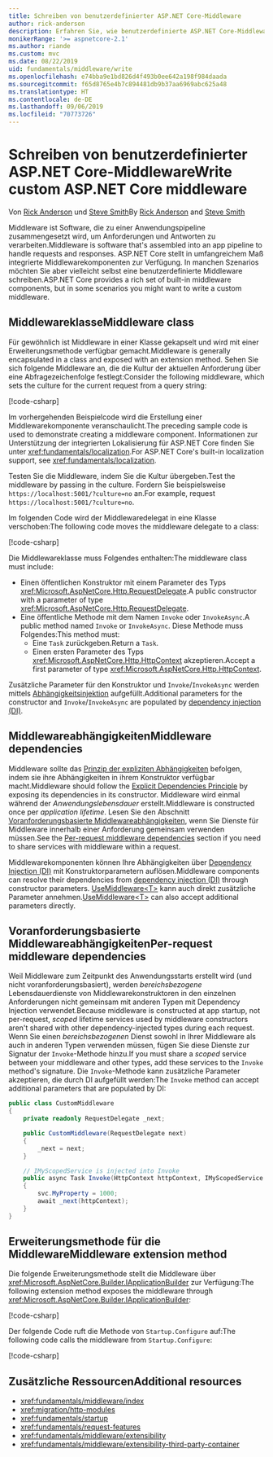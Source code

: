 ```yaml
---
title: Schreiben von benutzerdefinierter ASP.NET Core-Middleware
author: rick-anderson
description: Erfahren Sie, wie benutzerdefinierte ASP.NET Core-Middleware geschrieben wird.
monikerRange: '>= aspnetcore-2.1'
ms.author: riande
ms.custom: mvc
ms.date: 08/22/2019
uid: fundamentals/middleware/write
ms.openlocfilehash: e74bba9e1bd826d4f493b0ee642a198f984daada
ms.sourcegitcommit: f65d8765e4b7c894481db9b37aa6969abc625a48
ms.translationtype: HT
ms.contentlocale: de-DE
ms.lasthandoff: 09/06/2019
ms.locfileid: "70773726"
---
```

# <a name="write-custom-aspnet-core-middleware"></a><span data-ttu-id="4d07c-103">Schreiben von benutzerdefinierter ASP.NET Core-Middleware</span><span class="sxs-lookup"><span data-stu-id="4d07c-103">Write custom ASP.NET Core middleware</span></span>

<span data-ttu-id="4d07c-104">Von [Rick Anderson](https://twitter.com/RickAndMSFT) und [Steve Smith](https://ardalis.com/)</span><span class="sxs-lookup"><span data-stu-id="4d07c-104">By [Rick Anderson](https://twitter.com/RickAndMSFT) and [Steve Smith](https://ardalis.com/)</span></span>

<span data-ttu-id="4d07c-105">Middleware ist Software, die zu einer Anwendungspipeline zusammengesetzt wird, um Anforderungen und Antworten zu verarbeiten.</span><span class="sxs-lookup"><span data-stu-id="4d07c-105">Middleware is software that's assembled into an app pipeline to handle requests and responses.</span></span> <span data-ttu-id="4d07c-106">ASP.NET Core stellt in umfangreichem Maß integrierte Middlewarekomponenten zur Verfügung. In manchen Szenarios möchten Sie aber vielleicht selbst eine benutzerdefinierte Middleware schreiben.</span><span class="sxs-lookup"><span data-stu-id="4d07c-106">ASP.NET Core provides a rich set of built-in middleware components, but in some scenarios you might want to write a custom middleware.</span></span>

## <a name="middleware-class"></a><span data-ttu-id="4d07c-107">Middlewareklasse</span><span class="sxs-lookup"><span data-stu-id="4d07c-107">Middleware class</span></span>

<span data-ttu-id="4d07c-108">Für gewöhnlich ist Middleware in einer Klasse gekapselt und wird mit einer Erweiterungsmethode verfügbar gemacht.</span><span class="sxs-lookup"><span data-stu-id="4d07c-108">Middleware is generally encapsulated in a class and exposed with an extension method.</span></span> <span data-ttu-id="4d07c-109">Sehen Sie sich folgende Middleware an, die die Kultur der aktuellen Anforderung über eine Abfragezeichenfolge festlegt:</span><span class="sxs-lookup"><span data-stu-id="4d07c-109">Consider the following middleware, which sets the culture for the current request from a query string:</span></span>

[!code-csharp[](write/snapshot/StartupCulture.cs)]

<span data-ttu-id="4d07c-110">Im vorhergehenden Beispielcode wird die Erstellung einer Middlewarekomponente veranschaulicht.</span><span class="sxs-lookup"><span data-stu-id="4d07c-110">The preceding sample code is used to demonstrate creating a middleware component.</span></span> <span data-ttu-id="4d07c-111">Informationen zur Unterstützung der integrierten Lokalisierung für ASP.NET Core finden Sie unter <xref:fundamentals/localization>.</span><span class="sxs-lookup"><span data-stu-id="4d07c-111">For ASP.NET Core's built-in localization support, see <xref:fundamentals/localization>.</span></span>

<span data-ttu-id="4d07c-112">Testen Sie die Middleware, indem Sie die Kultur übergeben.</span><span class="sxs-lookup"><span data-stu-id="4d07c-112">Test the middleware by passing in the culture.</span></span> <span data-ttu-id="4d07c-113">Fordern Sie beispielsweise `https://localhost:5001/?culture=no` an.</span><span class="sxs-lookup"><span data-stu-id="4d07c-113">For example, request `https://localhost:5001/?culture=no`.</span></span>

<span data-ttu-id="4d07c-114">Im folgenden Code wird der Middlewaredelegat in eine Klasse verschoben:</span><span class="sxs-lookup"><span data-stu-id="4d07c-114">The following code moves the middleware delegate to a class:</span></span>

[!code-csharp[](write/snapshot/RequestCultureMiddleware.cs)]

<span data-ttu-id="4d07c-115">Die Middlewareklasse muss Folgendes enthalten:</span><span class="sxs-lookup"><span data-stu-id="4d07c-115">The middleware class must include:</span></span>

* <span data-ttu-id="4d07c-116">Einen öffentlichen Konstruktor mit einem Parameter des Typs <xref:Microsoft.AspNetCore.Http.RequestDelegate>.</span><span class="sxs-lookup"><span data-stu-id="4d07c-116">A public constructor with a parameter of type <xref:Microsoft.AspNetCore.Http.RequestDelegate>.</span></span>
* <span data-ttu-id="4d07c-117">Eine öffentliche Methode mit dem Namen `Invoke` oder `InvokeAsync`.</span><span class="sxs-lookup"><span data-stu-id="4d07c-117">A public method named `Invoke` or `InvokeAsync`.</span></span> <span data-ttu-id="4d07c-118">Diese Methode muss Folgendes:</span><span class="sxs-lookup"><span data-stu-id="4d07c-118">This method must:</span></span>
  * <span data-ttu-id="4d07c-119">Eine `Task` zurückgeben.</span><span class="sxs-lookup"><span data-stu-id="4d07c-119">Return a `Task`.</span></span>
  * <span data-ttu-id="4d07c-120">Einen ersten Parameter des Typs <xref:Microsoft.AspNetCore.Http.HttpContext> akzeptieren.</span><span class="sxs-lookup"><span data-stu-id="4d07c-120">Accept a first parameter of type <xref:Microsoft.AspNetCore.Http.HttpContext>.</span></span>
  
<span data-ttu-id="4d07c-121">Zusätzliche Parameter für den Konstruktor und `Invoke`/`InvokeAsync` werden mittels [Abhängigkeitsinjektion](xref:fundamentals/dependency-injection) aufgefüllt.</span><span class="sxs-lookup"><span data-stu-id="4d07c-121">Additional parameters for the constructor and `Invoke`/`InvokeAsync` are populated by [dependency injection (DI)](xref:fundamentals/dependency-injection).</span></span>

## <a name="middleware-dependencies"></a><span data-ttu-id="4d07c-122">Middlewareabhängigkeiten</span><span class="sxs-lookup"><span data-stu-id="4d07c-122">Middleware dependencies</span></span>

<span data-ttu-id="4d07c-123">Middleware sollte das [Prinzip der expliziten Abhängigkeiten](/dotnet/standard/modern-web-apps-azure-architecture/architectural-principles#explicit-dependencies) befolgen, indem sie ihre Abhängigkeiten in ihrem Konstruktor verfügbar macht.</span><span class="sxs-lookup"><span data-stu-id="4d07c-123">Middleware should follow the [Explicit Dependencies Principle](/dotnet/standard/modern-web-apps-azure-architecture/architectural-principles#explicit-dependencies) by exposing its dependencies in its constructor.</span></span> <span data-ttu-id="4d07c-124">Middleware wird einmal während der *Anwendungslebensdauer* erstellt.</span><span class="sxs-lookup"><span data-stu-id="4d07c-124">Middleware is constructed once per *application lifetime*.</span></span> <span data-ttu-id="4d07c-125">Lesen Sie den Abschnitt [Voranforderungsbasierte Middlewareabhängigkeiten](#per-request-middleware-dependencies), wenn Sie Dienste für Middleware innerhalb einer Anforderung gemeinsam verwenden müssen.</span><span class="sxs-lookup"><span data-stu-id="4d07c-125">See the [Per-request middleware dependencies](#per-request-middleware-dependencies) section if you need to share services with middleware within a request.</span></span>

<span data-ttu-id="4d07c-126">Middlewarekomponenten können Ihre Abhängigkeiten über [Dependency Injection (DI)](xref:fundamentals/dependency-injection) mit Konstruktorparametern auflösen.</span><span class="sxs-lookup"><span data-stu-id="4d07c-126">Middleware components can resolve their dependencies from [dependency injection (DI)](xref:fundamentals/dependency-injection) through constructor parameters.</span></span> <span data-ttu-id="4d07c-127">[UseMiddleware&lt;T&gt;](/dotnet/api/microsoft.aspnetcore.builder.usemiddlewareextensions.usemiddleware#Microsoft_AspNetCore_Builder_UseMiddlewareExtensions_UseMiddleware_Microsoft_AspNetCore_Builder_IApplicationBuilder_System_Type_System_Object___) kann auch direkt zusätzliche Parameter annehmen.</span><span class="sxs-lookup"><span data-stu-id="4d07c-127">[UseMiddleware&lt;T&gt;](/dotnet/api/microsoft.aspnetcore.builder.usemiddlewareextensions.usemiddleware#Microsoft_AspNetCore_Builder_UseMiddlewareExtensions_UseMiddleware_Microsoft_AspNetCore_Builder_IApplicationBuilder_System_Type_System_Object___) can also accept additional parameters directly.</span></span>

## <a name="per-request-middleware-dependencies"></a><span data-ttu-id="4d07c-128">Voranforderungsbasierte Middlewareabhängigkeiten</span><span class="sxs-lookup"><span data-stu-id="4d07c-128">Per-request middleware dependencies</span></span>

<span data-ttu-id="4d07c-129">Weil Middleware zum Zeitpunkt des Anwendungsstarts erstellt wird (und nicht voranforderungsbasiert), werden *bereichsbezogene* Lebensdauerdienste von Middlewarekonstruktoren in den einzelnen Anforderungen nicht gemeinsam mit anderen Typen mit Dependency Injection verwendet.</span><span class="sxs-lookup"><span data-stu-id="4d07c-129">Because middleware is constructed at app startup, not per-request, *scoped* lifetime services used by middleware constructors aren't shared with other dependency-injected types during each request.</span></span> <span data-ttu-id="4d07c-130">Wenn Sie einen *bereichsbezogenen* Dienst sowohl in Ihrer Middleware als auch in anderen Typen verwenden müssen, fügen Sie diese Dienste zur Signatur der `Invoke`-Methode hinzu.</span><span class="sxs-lookup"><span data-stu-id="4d07c-130">If you must share a *scoped* service between your middleware and other types, add these services to the `Invoke` method's signature.</span></span> <span data-ttu-id="4d07c-131">Die `Invoke`-Methode kann zusätzliche Parameter akzeptieren, die durch DI aufgefüllt werden:</span><span class="sxs-lookup"><span data-stu-id="4d07c-131">The `Invoke` method can accept additional parameters that are populated by DI:</span></span>

```csharp
public class CustomMiddleware
{
    private readonly RequestDelegate _next;

    public CustomMiddleware(RequestDelegate next)
    {
        _next = next;
    }

    // IMyScopedService is injected into Invoke
    public async Task Invoke(HttpContext httpContext, IMyScopedService svc)
    {
        svc.MyProperty = 1000;
        await _next(httpContext);
    }
}
```

## <a name="middleware-extension-method"></a><span data-ttu-id="4d07c-132">Erweiterungsmethode für die Middleware</span><span class="sxs-lookup"><span data-stu-id="4d07c-132">Middleware extension method</span></span>

<span data-ttu-id="4d07c-133">Die folgende Erweiterungsmethode stellt die Middleware über <xref:Microsoft.AspNetCore.Builder.IApplicationBuilder> zur Verfügung:</span><span class="sxs-lookup"><span data-stu-id="4d07c-133">The following extension method exposes the middleware through <xref:Microsoft.AspNetCore.Builder.IApplicationBuilder>:</span></span>

[!code-csharp[](write/snapshot/RequestCultureMiddlewareExtensions.cs)]

<span data-ttu-id="4d07c-134">Der folgende Code ruft die Methode von `Startup.Configure` auf:</span><span class="sxs-lookup"><span data-stu-id="4d07c-134">The following code calls the middleware from `Startup.Configure`:</span></span>

[!code-csharp[](write/snapshot/Startup.cs?highlight=5)]

## <a name="additional-resources"></a><span data-ttu-id="4d07c-135">Zusätzliche Ressourcen</span><span class="sxs-lookup"><span data-stu-id="4d07c-135">Additional resources</span></span>

* <xref:fundamentals/middleware/index>
* <xref:migration/http-modules>
* <xref:fundamentals/startup>
* <xref:fundamentals/request-features>
* <xref:fundamentals/middleware/extensibility>
* <xref:fundamentals/middleware/extensibility-third-party-container>
